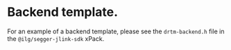 # Backend template.

For an example of a backend template, please see the `drtm-backend.h` file in the `@ilg/segger-jlink-sdk` xPack.

